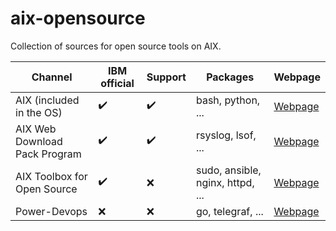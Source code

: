 # aix-opensource

Collection of sources for open source tools on AIX.

| Channel                        | IBM official       | Support            | Packages                        | Webpage                                                                      |
|--------------------------------|--------------------|--------------------|---------------------------------|------------------------------------------------------------------------------|
| AIX (included in the OS)       | :heavy_check_mark: | :heavy_check_mark: | bash, python, ...               | [Webpage](https://www.ibm.com/docs/en/aix/7.3?topic=notes-aix-73-release)    |
| AIX Web Download Pack Program  | :heavy_check_mark: | :heavy_check_mark: | rsyslog, lsof, ...              | [Webpage](https://www.ibm.com/resources/mrs/assets/packageList?source=aixbp) |
| AIX Toolbox for Open Source    | :heavy_check_mark: | :x:                | sudo, ansible, nginx, httpd, ... | [Webpage](https://www.ibm.com/support/pages/node/883796)                     |
| Power-Devops                   | :x:                | :x:                | go, telegraf, ...               | [Webpage](https://www.power-devops.com/)                                     |
